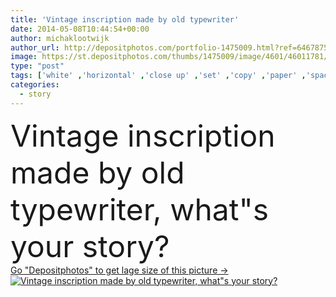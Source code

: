 ```yaml
---
title: 'Vintage inscription made by old typewriter'
date: 2014-05-08T10:44:54+00:00
author: michaklootwijk
author_url: http://depositphotos.com/portfolio-1475009.html?ref=64678756
image: https://st.depositphotos.com/thumbs/1475009/image/4601/46011781/api_thumb_450.jpg?forcejpeg=true
type: "post"
tags: ['white' ,'horizontal' ,'close up' ,'set' ,'copy' ,'paper' ,'space' ,'celebration' ,'day' ,'happy' ,'holiday' ,'closeup' ,'celebrate' ,'season' ,'black' ,'technology' ,'antique' ,'old' ,'vintage' ,'calendar' ,'machine' ,'nostalgia' ,'message' ,'text' ,'communication' ,'writing' ,'letter' ,'note' ,'cover' ,'memo' ,'book' ,'page' ,'greetings' ,'right' ,'doing' ,'mechanical' ,'made' ,'write' ,'story' ,'journalist' ,'type' ,'writer' ,'inscription' ,'alphabet' ,'keys' ,'designs' ,'your' ,'typewriter' ,'storybook' ,'novela' ]
categories: 
  - story
---
```

<div aling="center">
            <font size="60"> Vintage inscription made by old typewriter, what"s your story?</font>   
</div>
<div>
    <a href='https://depositphotos.com/46011781/stock-photo-vintage-inscription-made-by-old.html?ref=64678756' target=_blank > Go "Depositphotos" to get lage size of this picture ->
        <img href='https://depositphotos.com/46011781/stock-photo-vintage-inscription-made-by-old.html?ref=64678756' src='https://st.depositphotos.com/1475009/4601/i/950/depositphotos_46011781-stock-photo-vintage-inscription-made-by-old.jpg?forcejpeg=true' alt='Vintage inscription made by old typewriter, what"s your story?' >
    </a>
</div>
